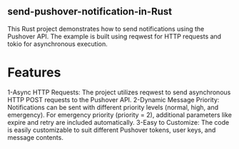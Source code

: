 ## send-pushover-notification-in-Rust
This Rust project demonstrates how to send notifications using the Pushover API. The example is built using reqwest for HTTP requests and tokio for asynchronous execution.

# Features

1-Async HTTP Requests: The project utilizes reqwest to send asynchronous HTTP POST requests to the Pushover API.
2-Dynamic Message Priority: Notifications can be sent with different priority levels (normal, high, and emergency). For emergency priority (priority = 2), additional parameters like expire and retry are included automatically.
3-Easy to Customize: The code is easily customizable to suit different Pushover tokens, user keys, and message contents.
